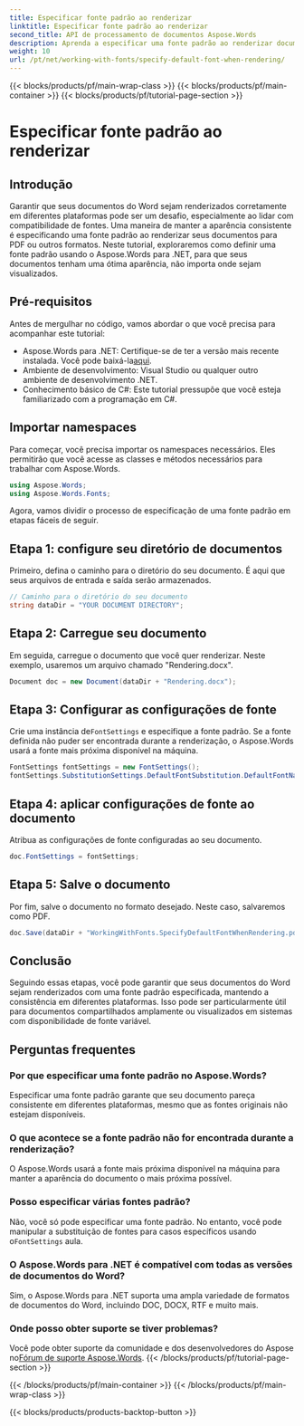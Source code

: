```yaml
---
title: Especificar fonte padrão ao renderizar
linktitle: Especificar fonte padrão ao renderizar
second_title: API de processamento de documentos Aspose.Words
description: Aprenda a especificar uma fonte padrão ao renderizar documentos do Word usando Aspose.Words para .NET. Garanta uma aparência consistente do documento em todas as plataformas.
weight: 10
url: /pt/net/working-with-fonts/specify-default-font-when-rendering/
---
```


{{< blocks/products/pf/main-wrap-class >}}
{{< blocks/products/pf/main-container >}}
{{< blocks/products/pf/tutorial-page-section >}}

# Especificar fonte padrão ao renderizar

## Introdução

Garantir que seus documentos do Word sejam renderizados corretamente em diferentes plataformas pode ser um desafio, especialmente ao lidar com compatibilidade de fontes. Uma maneira de manter a aparência consistente é especificando uma fonte padrão ao renderizar seus documentos para PDF ou outros formatos. Neste tutorial, exploraremos como definir uma fonte padrão usando o Aspose.Words para .NET, para que seus documentos tenham uma ótima aparência, não importa onde sejam visualizados.

## Pré-requisitos

Antes de mergulhar no código, vamos abordar o que você precisa para acompanhar este tutorial:

- Aspose.Words para .NET: Certifique-se de ter a versão mais recente instalada. Você pode baixá-la[aqui](https://releases.aspose.com/words/net/).
- Ambiente de desenvolvimento: Visual Studio ou qualquer outro ambiente de desenvolvimento .NET.
- Conhecimento básico de C#: Este tutorial pressupõe que você esteja familiarizado com a programação em C#.

## Importar namespaces

Para começar, você precisa importar os namespaces necessários. Eles permitirão que você acesse as classes e métodos necessários para trabalhar com Aspose.Words.

```csharp
using Aspose.Words;
using Aspose.Words.Fonts;
```

Agora, vamos dividir o processo de especificação de uma fonte padrão em etapas fáceis de seguir.

## Etapa 1: configure seu diretório de documentos

Primeiro, defina o caminho para o diretório do seu documento. É aqui que seus arquivos de entrada e saída serão armazenados.

```csharp
// Caminho para o diretório do seu documento
string dataDir = "YOUR DOCUMENT DIRECTORY";
```

## Etapa 2: Carregue seu documento

Em seguida, carregue o documento que você quer renderizar. Neste exemplo, usaremos um arquivo chamado "Rendering.docx".

```csharp
Document doc = new Document(dataDir + "Rendering.docx");
```

## Etapa 3: Configurar as configurações de fonte

 Crie uma instância de`FontSettings` e especifique a fonte padrão. Se a fonte definida não puder ser encontrada durante a renderização, o Aspose.Words usará a fonte mais próxima disponível na máquina.

```csharp
FontSettings fontSettings = new FontSettings();
fontSettings.SubstitutionSettings.DefaultFontSubstitution.DefaultFontName = "Arial Unicode MS";
```

## Etapa 4: aplicar configurações de fonte ao documento

Atribua as configurações de fonte configuradas ao seu documento.

```csharp
doc.FontSettings = fontSettings;
```

## Etapa 5: Salve o documento

Por fim, salve o documento no formato desejado. Neste caso, salvaremos como PDF.

```csharp
doc.Save(dataDir + "WorkingWithFonts.SpecifyDefaultFontWhenRendering.pdf");
```

## Conclusão

Seguindo essas etapas, você pode garantir que seus documentos do Word sejam renderizados com uma fonte padrão especificada, mantendo a consistência em diferentes plataformas. Isso pode ser particularmente útil para documentos compartilhados amplamente ou visualizados em sistemas com disponibilidade de fonte variável.


## Perguntas frequentes

### Por que especificar uma fonte padrão no Aspose.Words?
Especificar uma fonte padrão garante que seu documento pareça consistente em diferentes plataformas, mesmo que as fontes originais não estejam disponíveis.

### O que acontece se a fonte padrão não for encontrada durante a renderização?
O Aspose.Words usará a fonte mais próxima disponível na máquina para manter a aparência do documento o mais próxima possível.

### Posso especificar várias fontes padrão?
 Não, você só pode especificar uma fonte padrão. No entanto, você pode manipular a substituição de fontes para casos específicos usando o`FontSettings` aula.

### O Aspose.Words para .NET é compatível com todas as versões de documentos do Word?
Sim, o Aspose.Words para .NET suporta uma ampla variedade de formatos de documentos do Word, incluindo DOC, DOCX, RTF e muito mais.

### Onde posso obter suporte se tiver problemas?
 Você pode obter suporte da comunidade e dos desenvolvedores do Aspose no[Fórum de suporte Aspose.Words](https://forum.aspose.com/c/words/8).
{{< /blocks/products/pf/tutorial-page-section >}}

{{< /blocks/products/pf/main-container >}}
{{< /blocks/products/pf/main-wrap-class >}}

{{< blocks/products/products-backtop-button >}}
